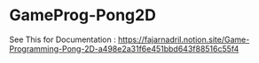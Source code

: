 # GameProg-Pong2D

See This for Documentation : 
https://fajarnadril.notion.site/Game-Programming-Pong-2D-a498e2a31f6e451bbd643f88516c55f4
